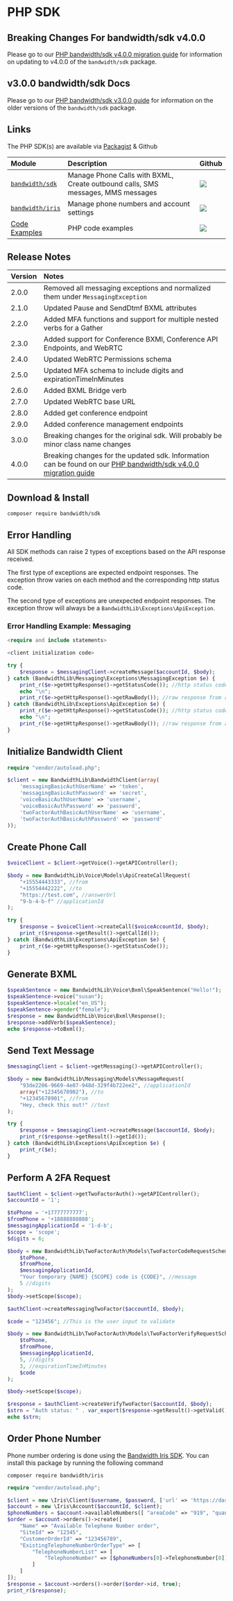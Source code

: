 # PHP SDK

## Breaking Changes For bandwidth/sdk v4.0.0

Please go to our [PHP bandwidth/sdk v4.0.0 migration guide](php-v4.md) for information on updating to v4.0.0 of the `bandwidth/sdk` package.

## v3.0.0 bandwidth/sdk Docs

Please go to our [PHP bandwidth/sdk v3.0.0 guide](php-v3.md) for information on the older versions of the `bandwidth/sdk` package.

## Links

The PHP SDK(s) are available via [Packagist](https://packagist.org/) & Github

| Module                                                                 | Description                                                                     | Github                                                                                              |
|:-----------------------------------------------------------------------|:--------------------------------------------------------------------------------|:----------------------------------------------------------------------------------------------------|
| [`bandwidth/sdk`](https://packagist.org/packages/bandwidth/sdk)        | Manage Phone Calls with BXML, Create outbound calls, SMS messages, MMS messages | [<img src="https://github.com/favicon.ico">](https://github.com/Bandwidth/php-sdk)                  |
| [`bandwidth/iris`](https://packagist.org/packages/bandwidth/iris)      | Manage phone numbers and account settings                                       | [<img src="https://github.com/favicon.ico">](https://github.com/Bandwidth/php-bandwidth-iris)       |
| [Code Examples](https://github.com/Bandwidth/examples/tree/master/php) | PHP code examples                                                               | [<img src="https://github.com/favicon.ico">](https://github.com/Bandwidth/examples/tree/master/php) |

## Release Notes

| Version | Notes                                                                           |
|:--------|:--------------------------------------------------------------------------------|
| 2.0.0   | Removed all messaging exceptions and normalized them under `MessagingException` |
| 2.1.0   | Updated Pause and SendDtmf BXML attributes                                      |
| 2.2.0   | Added MFA functions and support for multiple nested verbs for a Gather          |
| 2.3.0   | Added support for Conference BXMl, Conference API Endpoints, and WebRTC         |
| 2.4.0   | Updated WebRTC Permissions schema                                               |
| 2.5.0   | Updated MFA schema to include digits and expirationTimeInMinutes                |
| 2.6.0   | Added BXML Bridge verb                                                          |
| 2.7.0   | Updated WebRTC base URL                                                         |
| 2.8.0 | Added get conference endpoint |
| 2.9.0 | Added conference management endpoints |
| 3.0.0 | Breaking changes for the original sdk. Will probably be minor class name changes |
| 4.0.0 | Breaking changes for the updated sdk. Information can be found on our [PHP bandwidth/sdk v4.0.0 migration guide](php-v4.md) |

## Download & Install

```
composer require bandwidth/sdk
```

## Error Handling

All SDK methods can raise 2 types of exceptions based on the API response received.

The first type of exceptions are expected endpoint responses. The exception throw varies on each method and the corresponding http status code.

The second type of exceptions are unexpected endpoint responses. The exception throw will always be a `BandwidthLib\Exceptions\ApiException`.

### Error Handling Example: Messaging

```php
<require and include statements>

<client initialization code>

try {
    $response = $messagingClient->createMessage($accountId, $body);
} catch (BandwidthLib\Messaging\Exceptions\MessagingException $e) {
    print_r($e->getHttpResponse()->getStatusCode()); //http status code
    echo "\n";
    print_r($e->getHttpResponse()->getRawBody()); //raw response from api
} catch (BandwidthLib\Exceptions\ApiException $e) {
    print_r($e->getHttpResponse()->getStatusCode()); //http status code
    echo "\n";
    print_r($e->getHttpResponse()->getRawBody()); //raw response from api
}
```

## Initialize Bandwidth Client

```php
require "vendor/autoload.php";

$client = new BandwidthLib\BandwidthClient(array(
    'messagingBasicAuthUserName' => 'token',
    'messagingBasicAuthPassword' => 'secret',
    'voiceBasicAuthUserName' => 'username',
    'voiceBasicAuthPassword' => 'password',
    'twoFactorAuthBasicAuthUserName' => 'username',
    'twoFactorAuthBasicAuthPassword' => 'password'
));
```

## Create Phone Call

```php
$voiceClient = $client->getVoice()->getAPIController();

$body = new BandwidthLib\Voice\Models\ApiCreateCallRequest(
    "+15554443333", //from
    "+15554442222", //to
    "https://test.com", //answerUrl
    "9-b-4-b-f" //applicationId
);

try {
    $response = $voiceClient->createCall($voiceAccountId, $body);
    print_r($response->getResult()->getCallId());
} catch (BandwidthLib\Exceptions\ApiException $e) {
    print_r($e->getHttpResponse()->getStatusCode());
}
```
## Generate BXML

```php
$speakSentence = new BandwidthLib\Voice\Bxml\SpeakSentence("Hello!");
$speakSentence->voice("susan");
$speakSentence->locale("en_US");
$speakSentence->gender("female");
$response = new BandwidthLib\Voice\Bxml\Response();
$response->addVerb($speakSentence);
echo $response->toBxml();
```

## Send Text Message

```php
$messagingClient = $client->getMessaging()->getAPIController();

$body = new BandwidthLib\Messaging\Models\MessageRequest(
    "93de2206-9669-4e07-948d-329f4b722ee2", //applicationId
    array("+12345678902"), //to
    "+12345678901", //from
    "Hey, check this out!" //text
);

try {
    $response = $messagingClient->createMessage($accountId, $body);
    print_r($response->getResult()->getId());
} catch (BandwidthLib\Exceptions\ApiException $e) {
    print_r($e);
}
```

## Perform A 2FA Request

```php
$authClient = $client->getTwoFactorAuth()->getAPIController();
$accountId = '1';

$toPhone = '+17777777777';
$fromPhone = '+18888888888';
$messagingApplicationId = '1-d-b';
$scope = 'scope';
$digits = 6;

$body = new BandwidthLib\TwoFactorAuth\Models\TwoFactorCodeRequestSchema(
    $toPhone,
    $fromPhone,
    $messagingApplicationId,
    "Your temporary {NAME} {SCOPE} code is {CODE}", //message
    5 //digits
);
$body->setScope($scope);

$authClient->createMessagingTwoFactor($accountId, $body);

$code = "123456"; //This is the user input to validate

$body = new BandwidthLib\TwoFactorAuth\Models\TwoFactorVerifyRequestSchema(
    $toPhone,
    $fromPhone,
    $messagingApplicationId,
    5, //digits
    3, //expirationTimeInMinutes
    $code
);

$body->setScope($scope);

$response = $authClient->createVerifyTwoFactor($accountId, $body);
$strn = "Auth status: " . var_export($response->getResult()->getValid(), true) . "\n";
echo $strn;
```

## Order Phone Number

Phone number ordering is done using the [Bandwidth Iris SDK](https://github.com/Bandwidth/php-bandwidth-iris). You can install this package by running the following command

```
composer require bandwidth/iris
```

```php
require "vendor/autoload.php";

$client = new \Iris\Client($username, $password, ['url' => 'https://dashboard.bandwidth.com/api/']);
$account = new \Iris\Account($accountId, $client);
$phoneNumbers = $account->availableNumbers([ "areaCode" => "919", "quantity" => 3 ]);
$order = $account->orders()->create([
    "Name" => "Available Telephone Number order",
    "SiteId" => "12345",
    "CustomerOrderId" => "123456789",
    "ExistingTelephoneNumberOrderType" => [
        "TelephoneNumberList" => [
            "TelephoneNumber" => [$phoneNumbers[0]->TelephoneNumber[0]]
        ]
    ]
]);
$response = $account->orders()->order($order->id, true);
print_r($response);
```

